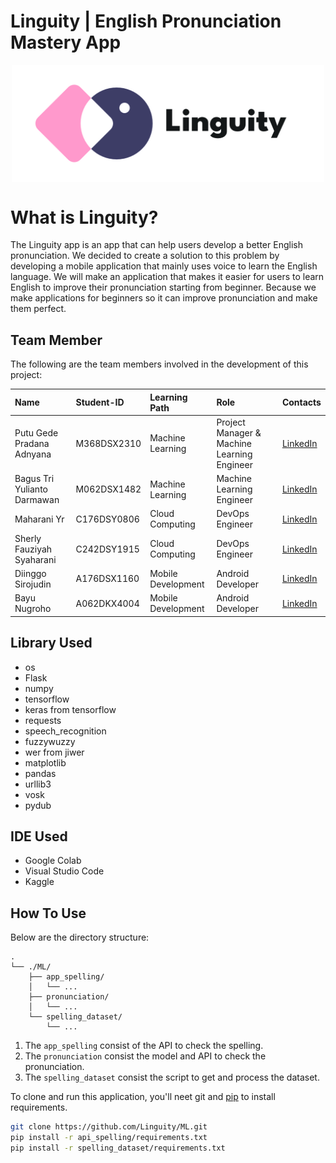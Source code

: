 # Linguity | English Pronunciation Mastery App
<div align="center">
  <img align="center" src="https://raw.githubusercontent.com/Linguity/.github/main/assets/linguity_logo_title_rectangle.jpg"  width="500"></img>
  </div>
<h1>What is Linguity?</h1>


The Linguity app is an app that can help users develop a better English pronunciation. We decided to create a solution to this problem by developing a mobile application that mainly uses voice to learn the English language. We will make an application that makes it easier for users to learn English to improve their pronunciation starting from beginner. Because we make applications for beginners so it can improve pronunciation and make them perfect.

## Team Member

The following are the team members involved in the development of this project:

| Name                                    | Student-ID  | Learning Path      | Role                                        | Contacts                                                                                                                  |
| :-------------------------------------- | :---------- | :----------------- | :------------------------------------------ | :------------------------------------------------------------------------------------------------------------------------ |
| Putu Gede Pradana Adnyana               | M368DSX2310 | Machine Learning   | Project Manager & Machine Learning Engineer | [LinkedIn](https://www.linkedin.com/in/pradanaadn/)                                                                       |
| Bagus Tri Yulianto Darmawan             | M062DSX1482 | Machine Learning   | Machine Learning Engineer                   | [LinkedIn](https://www.linkedin.com/in/bagus-tri-yulianto-darmawan-8923a8232/)                                            |
| Maharani Yr                             | C176DSY0806 | Cloud Computing    | DevOps Engineer                             | [LinkedIn](https://www.linkedin.com/in/maharani-yr-96743825a/)                                                            |
| Sherly Fauziyah Syaharani               | C242DSY1915 | Cloud Computing    | DevOps Engineer                             | [LinkedIn](https://www.linkedin.com/in/sherlyfauz/)                                                                       |
| Diinggo Sirojudin                       | A176DSX1160 | Mobile Development | Android Developer                           | [LinkedIn](https://www.linkedin.com/in/diinggo/)                                                                          |
| Bayu Nugroho                            | A062DKX4004 | Mobile Development | Android Developer                           | [LinkedIn](https://www.linkedin.com/in/bayu-nugroho-6080861ba/) 

## Library Used

- os
- Flask
- numpy
- tensorflow
- keras from tensorflow
- requests
- speech_recognition
- fuzzywuzzy
- wer from jiwer
- matplotlib
- pandas
- urllib3
- vosk
- pydub


## IDE Used

- Google Colab
- Visual Studio Code
- Kaggle


## How To Use
Below are the directory structure:
```
.
└── ./ML/
    ├── app_spelling/
    │   └── ...
    ├── pronunciation/
    │   └── ...
    └── spelling_dataset/
        └── ...
 ```
1. The ```app_spelling``` consist of the API to check the spelling.
2. The ```pronunciation``` consist the model and API to check the pronunciation.
3. The ```spelling_dataset``` consist the script to get and process the dataset.

To clone and run this application, you'll neet git and [pip](https://pip.pypa.io/en/stable/) to install requirements.


```bash
git clone https://github.com/Linguity/ML.git
pip install -r api_spelling/requirements.txt
pip install -r spelling_dataset/requirements.txt
```
